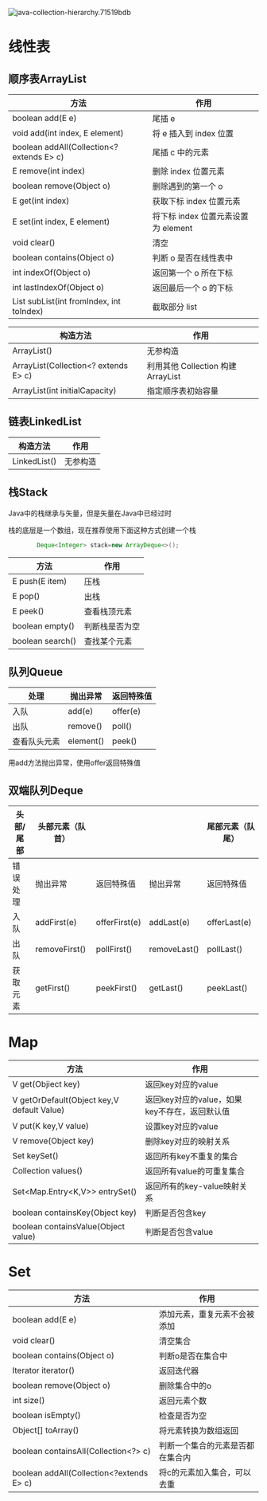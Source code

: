 ![java-collection-hierarchy.71519bdb](https://gitee.com/wang-fuming/dawning/raw/master/img/202201201611256.png)

# 线性表

## 顺序表ArrayList

| 方法                                        | 作用                                |
| ------------------------------------------- | ----------------------------------- |
| boolean add(E e)                            | 尾插 e                              |
| void add(int index, E element)              | 将 e 插入到 index 位置              |
| boolean addAll(Collection<? extends E> c)   | 尾插 c 中的元素                     |
| E remove(int index)                         | 删除 index 位置元素                 |
| boolean remove(Object o)                    | 删除遇到的第一个 o                  |
| E get(int index)                            | 获取下标 index 位置元素             |
| E set(int index, E element)                 | 将下标 index 位置元素设置为 element |
| void clear()                                | 清空                                |
| boolean contains(Object o)                  | 判断 o 是否在线性表中               |
| int indexOf(Object o)                       | 返回第一个 o 所在下标               |
| int lastIndexOf(Object o)                   | 返回最后一个 o 的下标               |
| List<E> subList(int fromIndex, int toIndex) | 截取部分 list                       |

| 构造方法                             | 作用                               |
| ------------------------------------ | ---------------------------------- |
| ArrayList()                          | 无参构造                           |
| ArrayList(Collection<? extends E> c) | 利用其他 Collection 构建 ArrayList |
| ArrayList(int initialCapacity)       | 指定顺序表初始容量                 |



## 链表LinkedList

| 构造方法     | 作用     |
| ------------ | -------- |
| LinkedList() | 无参构造 |

## 栈Stack

Java中的栈继承与矢量，但是矢量在Java中已经过时

栈的底层是一个数组，现在推荐使用下面这种方式创建一个栈

```java
		Deque<Integer> stack=new ArrayDeque<>();
```

| 方法             | 作用           |
| ---------------- | -------------- |
| E push(E item)   | 压栈           |
| E pop()          | 出栈           |
| E peek()         | 查看栈顶元素   |
| boolean empty()  | 判断栈是否为空 |
| boolean search() | 查找某个元素   |

## 队列Queue

| 处理         | 抛出异常  | 返回特殊值 |
| ------------ | --------- | ---------- |
| 入队         | add(e)    | offer(e)   |
| 出队         | remove()  | poll()     |
| 查看队头元素 | element() | peek()     |

用add方法抛出异常，使用offer返回特殊值

## 双端队列Deque

| 头部/尾部 | 头部元素（队首） |               |              | 尾部元素（队尾） |
| --------- | ---------------- | ------------- | ------------ | ---------------- |
| 错误处理  | 抛出异常         | 返回特殊值    | 抛出异常     | 返回特殊值       |
| 入队      | addFirst(e)      | offerFirst(e) | addLast(e)   | offerLast(e)     |
| 出队      | removeFirst()    | pollFirst()   | removeLast() | pollLast()       |
| 获取元素  | getFirst()       | peekFirst()   | getLast()    | peekLast()       |



# Map

| 方法                                       | 作用                                          |
| ------------------------------------------ | --------------------------------------------- |
| V get(Objiect key)                         | 返回key对应的value                            |
| V getOrDefault(Object key,V default Value) | 返回key对应的value，如果key不存在，返回默认值 |
| V put(K key,V value)                       | 设置key对应的value                            |
| V remove(Object key)                       | 删除key对应的映射关系                         |
| Set<K> keySet()                            | 返回所有key不重复的集合                       |
| Collection<V> values()                     | 返回所有value的可重复集合                     |
| Set<Map.Entry<K,V>> entrySet()             | 返回所有的key-value映射关系                   |
| boolean containsKey(Object key)            | 判断是否包含key                               |
| boolean containsValue(Object value)        | 判断是否包含value                             |

# Set

| 方法                                     | 作用                             |
| ---------------------------------------- | -------------------------------- |
| boolean add(E e)                         | 添加元素，重复元素不会被添加     |
| void clear()                             | 清空集合                         |
| boolean contains(Object o)               | 判断o是否在集合中                |
| Iterator<E> iterator()                   | 返回迭代器                       |
| boolean remove(Object o)                 | 删除集合中的o                    |
| int size()                               | 返回元素个数                     |
| boolean isEmpty()                        | 检查是否为空                     |
| Object[] toArray()                       | 将元素转换为数组返回             |
| boolean containsAll(Collection<?> c)     | 判断一个集合的元素是否都在集合内 |
| boolean addAll(Collection<?extends E> c) | 将c的元素加入集合，可以去重      |



